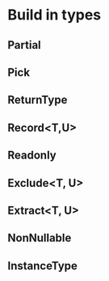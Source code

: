 # Build in types

## Partial<T>

## Pick<T>

## ReturnType<T>

## Record<T,U>

## Readonly<T>

## Exclude<T, U>

## Extract<T, U>

## NonNullable<T>

## InstanceType<T>
